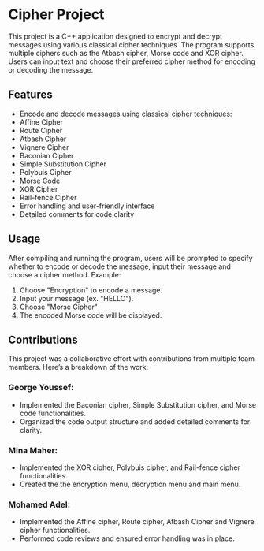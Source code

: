# **Cipher Project**
This project is a C++ application designed to encrypt and decrypt messages using various classical cipher techniques. The program supports multiple ciphers such as 
the Atbash cipher, Morse code and XOR cipher. Users can input text and choose their preferred cipher method for 
encoding or decoding the message.

## **Features**
- Encode and decode messages using classical cipher techniques:
 - Affine Cipher
 - Route Cipher
 - Atbash Cipher
 - Vignere Cipher
 - Baconian Cipher
 - Simple Substitution Cipher
 - Polybuis Cipher
 - Morse Code
 - XOR Cipher
 - Rail-fence Cipher
- Error handling and user-friendly interface
- Detailed comments for code clarity

## **Usage**
After compiling and running the program, users will be prompted to specify whether to encode or decode the message, input their message and choose a cipher method.
Example:
1. Choose "Encryption" to encode a message.
2. Input your message (ex. "HELLO").
3. Choose "Morse Cipher" 
4. The encoded Morse code will be displayed.

## **Contributions**
This project was a collaborative effort with contributions from multiple team members. Here’s a breakdown of the work:

### George Youssef:
- Implemented the Baconian cipher, Simple Substitution cipher, and Morse code functionalities.
- Organized the code output structure and added detailed comments for clarity.

### Mina Maher: 
- Implemented the XOR cipher, Polybuis cipher, and Rail-fence cipher functionalities.
- Created the the encryption menu, decryption menu and main menu.

### Mohamed Adel: 
- Implemented the Affine cipher, Route cipher, Atbash Cipher and Vignere cipher functionalities.
- Performed code reviews and ensured error handling was in place.

